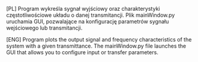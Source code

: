 [PL] 
Program wykreśla sygnał wyjściowy oraz charakterystyki częstotliwościowe układu o danej transmitancji. 
Plik mainWindow.py uruchamia GUI, pozwalające na konfigurację parametrów sygnału wejściowego lub transmitancji.

[ENG]
Program plots the output signal and frequency characteristics of the system with a given transmittance.
The mainWindow.py file launches the GUI that allows you to configure input or transfer parameters.
